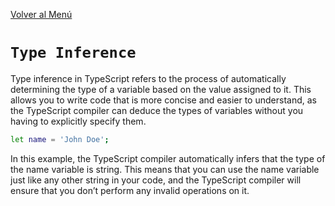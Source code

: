 [Volver al Menú](../root.md)

# `Type Inference`

Type inference in TypeScript refers to the process of automatically determining the type of a variable based on the value assigned to it. This allows you to write code that is more concise and easier to understand, as the TypeScript compiler can deduce the types of variables without you having to explicitly specify them.

```bash
let name = 'John Doe';
```

In this example, the TypeScript compiler automatically infers that the type of the name variable is string. This means that you can use the name variable just like any other string in your code, and the TypeScript compiler will ensure that you don’t perform any invalid operations on it.
